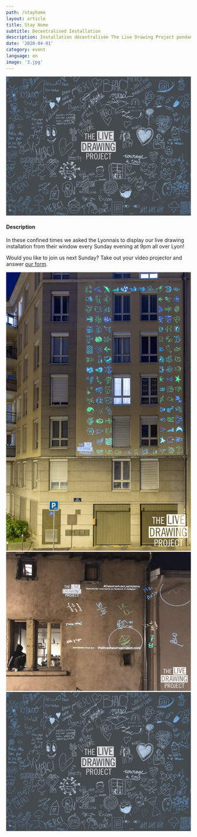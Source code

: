 ```yaml
---
path: /stayhome
layout: article
title: Stay Home
subtitle: Decentralised Installation
description: Installation décentralisée The Live Drawing Project pendant le confinement
date: '2020-04-01'
category: event
language: en
image: '3.jpg'
---
```


![Cover](3.jpg)

#### Description

In these confined times we asked the Lyonnais to display our live drawing installation from their window every Sunday evening at 9pm all over Lyon!

Would you like to join us next Sunday? Take out your video projector and answer [our form](https://framaforms.org/stayhome-and-staycreative-1585829622).

<photo-grid>
<img src="1.jpg"/>
<img src="2.jpg"/>
<img src="3.jpg"/>
</photo-grid>
